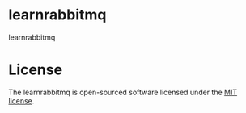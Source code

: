 # learnrabbitmq
learnrabbitmq

# License
The learnrabbitmq is open-sourced software licensed under the [MIT license](https://opensource.org/licenses/MIT).
